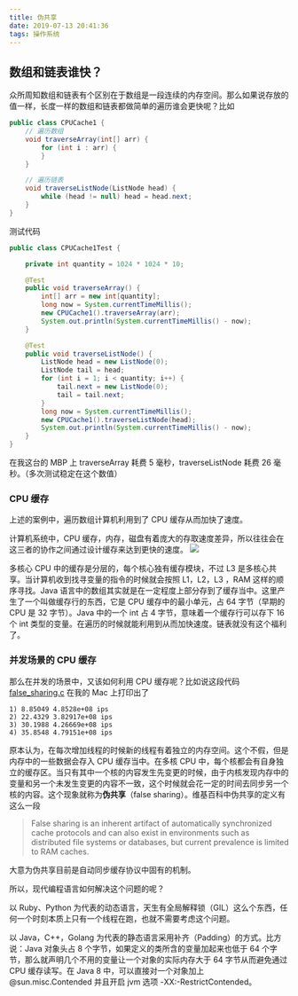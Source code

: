 ```yaml
---
title: 伪共享 
date: 2019-07-13 20:41:36
tags: 操作系统
---
```


## 数组和链表谁快？
众所周知数组和链表有个区别在于数组是一段连续的内存空间。那么如果说存放的值一样，长度一样的数组和链表都做简单的遍历谁会更快呢？比如
```Java
public class CPUCache1 {
    // 遍历数组
    void traverseArray(int[] arr) {
        for (int i : arr) {
        }
    }

    // 遍历链表
    void traverseListNode(ListNode head) {
        while (head != null) head = head.next;
    }
}
```
测试代码
```java
public class CPUCache1Test {

    private int quantity = 1024 * 1024 * 10;

    @Test
    public void traverseArray() {
        int[] arr = new int[quantity];
        long now = System.currentTimeMillis();
        new CPUCache1().traverseArray(arr);
        System.out.println(System.currentTimeMillis() - now);
    }

    @Test
    public void traverseListNode() {
        ListNode head = new ListNode(0);
        ListNode tail = head;
        for (int i = 1; i < quantity; i++) {
            tail.next = new ListNode(0);
            tail = tail.next;
        }
        long now = System.currentTimeMillis();
        new CPUCache1().traverseListNode(head);
        System.out.println(System.currentTimeMillis() - now);
    }
}
```
在我这台的 MBP 上 traverseArray 耗费 5 毫秒，traverseListNode 耗费 26 毫秒。（多次测试稳定在这个数值）

### CPU 缓存
上述的案例中，遍历数组计算机利用到了 CPU 缓存从而加快了速度。

计算机系统中，CPU 缓存，内存，磁盘有着庞大的存取速度差异，所以往往会在这三者的协作之间通过设计缓存来达到更快的速度。
![](https://gitee.com/razertory/razertory-statics/raw/master/razertory-me/photo-1.jpg)

多核心 CPU 中的缓存是分层的，每个核心独有缓存模块，不过 L3 是多核心共享。当计算机收到找寻变量的指令的时候就会按照 L1，L2，L3 ，RAM 这样的顺序寻找。Java 语言中的数组其实就是在一定程度上部分存到了缓存当中。这里产生了一个叫做缓存行的东西，它是 CPU 缓存中的最小单元，占 64 字节（早期的 CPU 是 32 字节）。Java 中的一个 int 占 4 字节，意味着一个缓存行可以存下 16 个 int 类型的变量。在遍历的时候就能利用到从而加快速度。链表就没有这个福利了。

### 并发场景的 CPU 缓存
那么在并发的场景中，又该如何利用 CPU 缓存呢？比如说这段代码 [false_sharing.c](https://github.com/razertory/c-code-lab/raw/master/multithread/false_sharing.c) 在我的 Mac 上打印出了
```shell
1) 8.85049 4.8528e+08 ips
2) 22.4329 3.82917e+08 ips
3) 30.1988 4.26669e+08 ips
4) 35.8548 4.79151e+08 ips
```
原本认为，在每次增加线程的时候新的线程有着独立的内存空间。这个不假，但是内存中的一些数据会存入 CPU 缓存当中。在多核 CPU 中，每个核都会有自身独立的缓存区。当只有其中一个核的内容发生先变更的时候，由于内核发现内存中的变量和另一个未发生变更的内容不一致，这个时候就会花一定的时间去同步另一个核的内容。这个现象就称为**伪共享**（false sharing）。维基百科中伪共享的定义有这么一段

> False sharing is an inherent artifact of automatically synchronized cache protocols and can also exist in environments such as distributed file systems or databases, but current prevalence is limited to RAM caches.

大意为伪共享目前是自动同步缓存协议中固有的机制。

所以，现代编程语言如何解决这个问题的呢？

以 Ruby、Python 为代表的动态语言，天生有全局解释锁（GIL）这么个东西，任何一个时刻本质上只有一个线程在跑，也就不需要考虑这个问题。

以 Java，C++，Golang 为代表的静态语言采用补齐（Padding）的方式。比方说：Java 对象头占 8 个字节，如果定义的类所含的变量加起来也低于 64 个字节，那么就声明几个不用的变量让一个对象的实际内存大于 64 字节从而避免通过 CPU 缓存读写。在 Java 8 中，可以直接对一个对象加上 @sun.misc.Contended 并且开启 jvm 选项 -XX:-RestrictContended。
